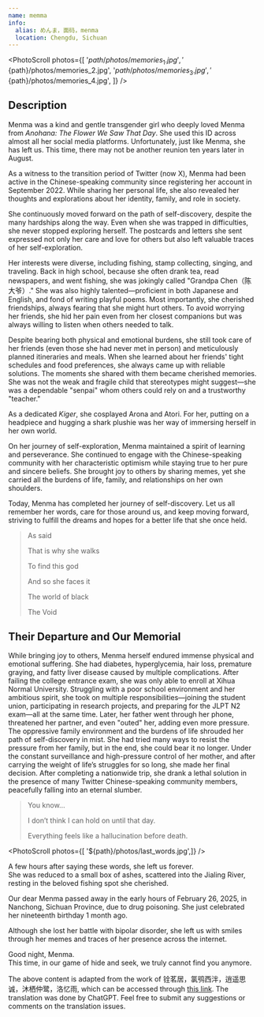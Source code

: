 ```yaml
---
name: memma
info:
  alias: めんま，面码，menma
  location: Chengdu, Sichuan
---
```


<PhotoScroll photos={[ 
  '${path}/photos/memories_1.jpg',
  '${path}/photos/memories_2.jpg',
  '${path}/photos/memories_3.jpg',
  '${path}/photos/memories_4.jpg',
]} />  

## Description

Menma was a kind and gentle transgender girl who deeply loved Menma from *Anohana: The Flower We Saw That Day*. She used this ID across almost all her social media platforms. Unfortunately, just like Menma, she has left us. This time, there may not be another reunion ten years later in August.

As a witness to the transition period of Twitter (now X), Menma had been active in the Chinese-speaking community since registering her account in September 2022. While sharing her personal life, she also revealed her thoughts and explorations about her identity, family, and role in society.

She continuously moved forward on the path of self-discovery, despite the many hardships along the way. Even when she was trapped in difficulties, she never stopped exploring herself. The postcards and letters she sent expressed not only her care and love for others but also left valuable traces of her self-exploration.

Her interests were diverse, including fishing, stamp collecting, singing, and traveling. Back in high school, because she often drank tea, read newspapers, and went fishing, she was jokingly called "Grandpa Chen（陈大爷）." She was also highly talented—proficient in both Japanese and English, and fond of writing playful poems. Most importantly, she cherished friendships, always fearing that she might hurt others. To avoid worrying her friends, she hid her pain even from her closest companions but was always willing to listen when others needed to talk.

Despite bearing both physical and emotional burdens, she still took care of her friends (even those she had never met in person) and meticulously planned itineraries and meals. When she learned about her friends' tight schedules and food preferences, she always came up with reliable solutions. The moments she shared with them became cherished memories. She was not the weak and fragile child that stereotypes might suggest—she was a dependable "senpai" whom others could rely on and a trustworthy "teacher."

As a dedicated *Kiger*, she cosplayed Arona and Atori. For her, putting on a headpiece and hugging a shark plushie was her way of immersing herself in her own world.

On her journey of self-exploration, Menma maintained a spirit of learning and perseverance. She continued to engage with the Chinese-speaking community with her characteristic optimism while staying true to her pure and sincere beliefs. She brought joy to others by sharing memes, yet she carried all the burdens of life, family, and relationships on her own shoulders.

Today, Menma has completed her journey of self-discovery. Let us all remember her words, care for those around us, and keep moving forward, striving to fulfill the dreams and hopes for a better life that she once held.

> As said 
> 
> That is why she walks 
> 
> To find this god 
> 
> 
> And so she faces it
> 
> The world of black 
> 
> The Void

## Their Departure and Our Memorial

While bringing joy to others, Menma herself endured immense physical and emotional suffering. She had diabetes, hyperglycemia, hair loss, premature graying, and fatty liver disease caused by multiple complications. After failing the college entrance exam, she was only able to enroll at Xihua Normal University. Struggling with a poor school environment and her ambitious spirit, she took on multiple responsibilities—joining the student union, participating in research projects, and preparing for the JLPT N2 exam—all at the same time. Later, her father went through her phone, threatened her partner, and even "outed" her, adding even more pressure. The oppressive family environment and the burdens of life shrouded her path of self-discovery in mist. She had tried many ways to resist the pressure from her family, but in the end, she could bear it no longer. Under the constant surveillance and high-pressure control of her mother, and after carrying the weight of life’s struggles for so long, she made her final decision. After completing a nationwide trip, she drank a lethal solution in the presence of many Twitter Chinese-speaking community members, peacefully falling into an eternal slumber.

> You know…  
>
> I don’t think I can hold on until that day.  
>
> Everything feels like a hallucination before death.  

<PhotoScroll photos={[ '${path}/photos/last_words.jpg',]} />  

A few hours after saying these words, she left us forever.  
She was reduced to a small box of ashes, scattered into the Jialing River, resting in the beloved fishing spot she cherished.

Our dear Menma passed away in the early hours of February 26, 2025, in Nanchong, Sichuan Province, due to drug poisoning. She just celebrated her nineteenth birthday 1 month ago.

Although she lost her battle with bipolar disorder, she left us with smiles through her memes and traces of her presence across the internet.

Good night, Menma.  
This time, in our game of hide and seek, we truly cannot find you anymore.

The above content is adapted from the work of 铨茗居，氯鸮西泮，逍遥思诚，沐栖仲鹭，洛忆雨, which can be accessed through [this link](https://x.com/misumiaoi06/status/1894661004329717916). The translation was done by ChatGPT. Feel free to submit any suggestions or comments on the translation issues.

